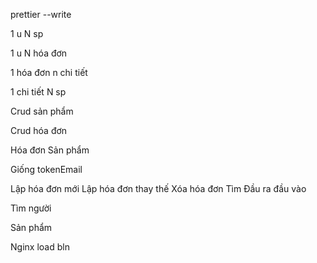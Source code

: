 <!-- nest g resource   report -->
<!-- touch    -->
prettier --write 
<!-- guard -->

<!-- html -->
<!-- user=api=tct -->
 
<!--@  -->
<!-- Luôn cần đăng nhập -->
<!-- Không rest  -->
<!-- UsbTokenn stting Vui lòng ký số -->
<!-- @ApiTags('Dịch vụ quản lý người dùng') -->
 

<!--@i -->

1 u
N sp

1 u
N hóa đơn

1 hóa đơn
n chi tiết

1 chi tiết
N sp

Crud sản phẩm

Crud hóa đơn

Hóa đơn
Sản phẩm

<!-- Find taxpayers by tax code -->
<!-- Tra cứu người nộp thuế theo mã số thuế -->

Giống tokenEmail

Lập hóa đơn mới
Lập hóa đơn thay thế
Xóa hóa đơn
Tìm
Đầu ra đầu vào

Tìm người

Sản phẩm

<!--@  -->
<!--@  -->
<!--@  -->
<!--@  -->
<!--@  -->

Nginx load bln




<!-- validation -->
<!-- len name -->
<!-- len passs -->
<!-- init -->

<!-- createdAt: Date; -->
<!-- updatedAt: Date; -->
<!-- deletedAt: Date; -->

<!-- + verifyTaxPayerBank() -->
<!-- + verifyTaxPayerAddress() -->



<!-- Factory -->
<!-- AR -->
